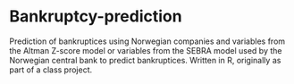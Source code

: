 # Bankruptcy-prediction
Prediction of bankruptices using Norwegian companies and variables from the Altman Z-score model or variables from the SEBRA model used by the Norwegian central bank to predict bankruptices.
Written in R, originally as part of a class project. 
